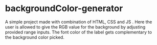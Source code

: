 # backgroundColor-generator
A simple project made with combination of HTML, CSS and JS . Here the user is allowed to give the RGB value for the background by adjusting provided range inputs. The font color of the label gets complementary to the background color picked.
